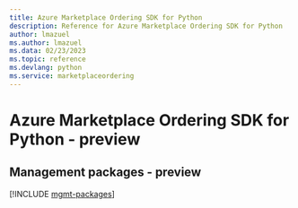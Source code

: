 ```yaml
---
title: Azure Marketplace Ordering SDK for Python
description: Reference for Azure Marketplace Ordering SDK for Python
author: lmazuel
ms.author: lmazuel
ms.data: 02/23/2023
ms.topic: reference
ms.devlang: python
ms.service: marketplaceordering
---
```

# Azure Marketplace Ordering SDK for Python - preview

## Management packages - preview
[!INCLUDE [mgmt-packages](marketplace-ordering-mgmt-index.md)]